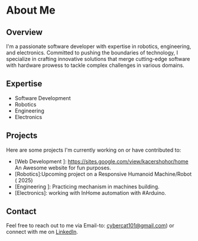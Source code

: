 

# About Me

## Overview
I'm a passionate software developer with expertise in robotics, engineering, and electronics. Committed to pushing the boundaries of technology, I specialize in crafting innovative solutions that merge cutting-edge software with hardware prowess to tackle complex challenges in various domains.

## Expertise
- Software Development
- Robotics
- Engineering
- Electronics

## Projects
Here are some projects I'm currently working on or have contributed to:

- [Web Development ]: https://sites.google.com/view/kacershohor/home An Awesome website for fun purposes. 
- [Robotics]:Upcoming project on a Responsive Humanoid Machine/Robot ( 2025)
- [Engineering ]: Practicing  mechanism in machines building.
- [Electronics]: working with InHome automation with #Arduino. 

## Contact
Feel free to reach out to me via Email-to: cybercat101@gmail.com) or connect with me on [LinkedIn](https://www.linkedin.com/in/cybercat101).

